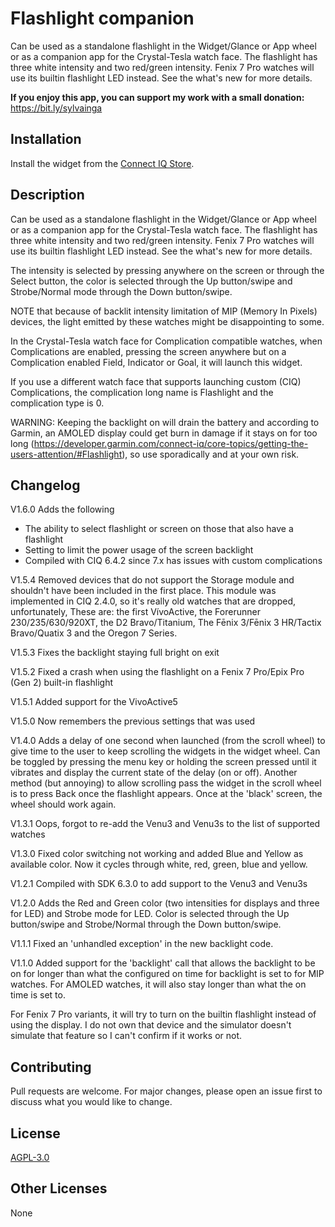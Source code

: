 # Flashlight companion
Can be used as a standalone flashlight in the Widget/Glance or App wheel or as a companion app for the Crystal-Tesla watch face. The flashlight has three white intensity and two red/green intensity. Fenix 7 Pro watches will use its builtin flashlight LED instead. See the what's new for more details.


**If you enjoy this app, you can support my work with a small donation:**
https://bit.ly/sylvainga

## Installation

Install the widget from the [Connect IQ Store](https://apps.garmin.com/apps/5b90bdbc-d4ea-486a-b18c-8049bb1de857).

## Description

Can be used as a standalone flashlight in the Widget/Glance or App wheel or as a companion app for the Crystal-Tesla watch face. The flashlight has three white intensity and two red/green intensity. Fenix 7 Pro watches will use its builtin flashlight LED instead. See the what's new for more details.

The intensity is selected by pressing anywhere on the screen or through the Select button, the color is selected through the Up button/swipe and Strobe/Normal mode through the Down button/swipe.

NOTE that because of backlit intensity limitation of MIP (Memory In Pixels) devices, the light emitted by these watches might be disappointing to some.

In the Crystal-Tesla watch face for Complication compatible watches, when Complications are enabled, pressing the screen anywhere but on a Complication enabled Field, Indicator or Goal, it will launch this widget.

If you use a different watch face that supports launching custom (CIQ) Complications, the complication long name is Flashlight and the complication type is 0.

WARNING: Keeping the backlight on will drain the battery and according to Garmin, an AMOLED display could get burn in damage if it stays on for too long (https://developer.garmin.com/connect-iq/core-topics/getting-the-users-attention/#Flashlight), so use sporadically and at your own risk.

## Changelog
V1.6.0 Adds the following
- The ability to select flashlight or screen on those that also have a flashlight
- Setting to limit the power usage of the screen backlight
- Compiled with CIQ 6.4.2 since 7.x has issues with custom complications

V1.5.4 Removed devices that do not support the Storage module and shouldn't have been included in the first place. This module was implemented in CIQ 2.4.0, so it's really old watches that are dropped, unfortunately, These are: the first VívoActive, the Forerunner 230/235/630/920XT, the D2 Bravo/Titanium, The Fēnix 3/Fēnix 3 HR/Tactix Bravo/Quatix 3 and the Oregon 7 Series.

V1.5.3 Fixes the backlight staying full bright on exit

V1.5.2 Fixed a crash when using the flashlight on a Fenix 7 Pro/Epix Pro (Gen 2) built-in flashlight

V1.5.1 Added support for the VivoActive5

V1.5.0 Now remembers the previous settings that was used

V1.4.0 Adds a delay of one second when launched (from the scroll wheel) to give time to the user to keep scrolling the widgets in the widget wheel. Can be toggled by pressing the menu key or holding the screen pressed until it vibrates and display the current state of the delay (on or off). Another method (but annoying) to allow scrolling pass the widget in the scroll wheel is to press Back once the flashlight appears. Once at the 'black' screen, the wheel should work again.

V1.3.1 Oops, forgot to re-add the Venu3 and Venu3s to the list of supported watches

V1.3.0 Fixed color switching not working and added Blue and Yellow as available color. Now it cycles through white, red, green, blue and yellow.

V1.2.1 Compiled with SDK 6.3.0 to add support to the Venu3 and Venu3s

V1.2.0 Adds the Red and Green color (two intensities for displays and three for LED) and Strobe mode for LED. Color is selected through the Up button/swipe and Strobe/Normal through the Down button/swipe.

V1.1.1 Fixed an 'unhandled exception' in the new backlight code.

V1.1.0 Added support for the 'backlight' call that allows the backlight to be on for longer than what the configured on time for backlight is set to for MIP watches. For AMOLED watches, it will also stay longer than what the on time is set to.

For Fenix 7 Pro variants, it will try to turn on the builtin flashlight instead of using the display. I do not own that device and the simulator doesn't simulate that feature so I can't confirm if it works or not.

## Contributing
Pull requests are welcome. For major changes, please open an issue first to discuss what you would like to change.

## License
[AGPL-3.0](https://choosealicense.com/licenses/agpl-3.0/)

## Other Licenses
None
